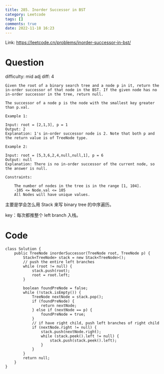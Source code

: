 ```yaml
---
title: 285. Inorder Successor in BST
category: Leetcode
tags: []
comments: true
date: 2022-11-18 16:23
---
```




Link: https://leetcode.cn/problems/inorder-successor-in-bst/

# Question

difficulty: mid
adj diff: 4

    Given the root of a binary search tree and a node p in it, return the in-order successor of that node in the BST. If the given node has no in-order successor in the tree, return null.

    The successor of a node p is the node with the smallest key greater than p.val.

    Example 1:

    Input: root = [2,1,3], p = 1
    Output: 2
    Explanation: 1's in-order successor node is 2. Note that both p and the return value is of TreeNode type.

    Example 2:

    Input: root = [5,3,6,2,4,null,null,1], p = 6
    Output: null
    Explanation: There is no in-order successor of the current node, so the answer is null.

    Constraints:

    	The number of nodes in the tree is in the range [1, 104].
    	-105 <= Node.val <= 105
    	All Nodes will have unique values.

主要是学会怎么用 Stack 来写 binary tree 的中序遍历。

key：每次都推整个 left branch 入栈。

# Code

```
class Solution {
    public TreeNode inorderSuccessor(TreeNode root, TreeNode p) {
        Stack<TreeNode> stack = new Stack<TreeNode>();
        // push the entire left branches
        while (root != null) {
            stack.push(root);
            root = root.left;
        }

        boolean foundPreNode = false;
        while (!stack.isEmpty()) {
            TreeNode nextNode = stack.pop();
            if (foundPreNode) {
                return nextNode;
            } else if (nextNode == p) {
                foundPreNode = true;
            }
            // if have right child, push left branches of right child
            if (nextNode.right != null) {
                stack.push(nextNode.right);
                while (stack.peek().left != null) {
                    stack.push(stack.peek().left);
                }
            }
        }
        return null;
    }
}
```
